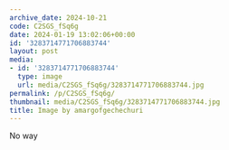 ```yaml
---
archive_date: 2024-10-21
code: C2SGS_fSq6g
date: 2024-01-19 13:02:06+00:00
id: '3283714771706883744'
layout: post
media:
- id: '3283714771706883744'
  type: image
  url: media/C2SGS_fSq6g/3283714771706883744.jpg
permalink: /p/C2SGS_fSq6g/
thumbnail: media/C2SGS_fSq6g/3283714771706883744.jpg
title: Image by amargofgechechuri
---
```


No way